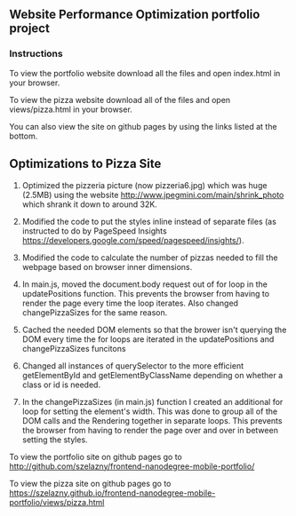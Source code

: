 ## Website Performance Optimization portfolio project
### Instructions

To view the portfolio website download all the files and open index.html in your browser.

To view the pizza website download all of the files and open views/pizza.html in your browser.

You can also view the site on github pages by using the links listed at the bottom.

## Optimizations to Pizza Site

1. Optimized the pizzeria picture (now pizzeria6.jpg) which was huge (2.5MB) using the website http://www.jpegmini.com/main/shrink_photo which shrank it down to  around 32K.

2. Modified the code to put the styles inline instead of separate files (as instructed to do by PageSpeed Insights https://developers.google.com/speed/pagespeed/insights/).

3. Modified the code to calculate the number of pizzas needed to fill the webpage based on browser inner dimensions.

4. In main.js, moved the document.body request out of for loop in the updatePositions function. This prevents the browser from having to render the page every time the loop iterates.  Also changed changePizzaSizes for the same reason.

5. Cached the needed DOM elements so that the brower isn't querying the DOM every time the for loops are iterated in the updatePositions and changePizzaSizes funcitons

6. Changed all instances of querySelector to the more efficient getElementById and getElementByClassName depending on whether a class or id is needed.

7. In the changePizzaSizes (in main.js) function I created an additional for loop for setting the element's width. This was done to group all of the DOM calls and the Rendering together in separate loops. This prevents the browser from having to render the page over and over in between setting the styles.


To view the portfolio site on github pages go to http://github.com/szelazny/frontend-nanodegree-mobile-portfolio/

To view the pizza site on github pages go to https://szelazny.github.io/frontend-nanodegree-mobile-portfolio/views/pizza.html


